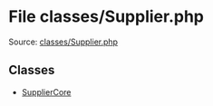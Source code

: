File classes/Supplier.php
=========

Source: [classes/Supplier.php](https://github.com/PrestaShop/PrestaShop/blob/1.5.6.3/classes/Supplier.php)


Classes
-------

* [SupplierCore](class.SupplierCore.md)

